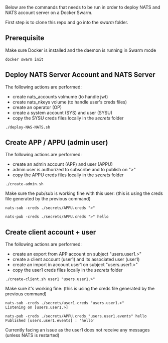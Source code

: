 Below are the commands that needs to be run in order to deploy NATS and NATS account server on a Docker Swarm.

First step is to clone this repo and go into the *swarm* folder.

## Prerequisite

Make sure Docker is installed and the daemon is running in Swarm mode

```
docker swarm init
```

## Deploy NATS Server Account and NATS Server

The following actions are performed:
- create nats_accounts volmume (to handle jwt)
- create nats_nkeys volume (to handle user's creds files)
- create an operator (OP)
- create a system account (SYS) and user (SYSU)
- copy the SYSU creds files locally in the *secrets* folder

```
./deploy-NAS-NATS.sh
```

## Create APP / APPU (admin user)

The following actions are performed:
- create an admin account (APP) and user (APPU)
- admin user is authorized to subscribe and to publish on ">"
- copy the APPU creds files locally in the *secrets* folder

```
./create-admin.sh
```

Make sure the pub/sub is working fine with this user:
(this is using the creds file generated by the previous command)

```terminal1
nats-sub -creds ./secrets/APPU.creds ">"
```

```terminal2
nats-pub -creds ./secrets/APPU.creds ">" hello
```

## Create client account + user

The following actions are performed:
- create an export from APP account on subject "users.user1.>"
- create a client account (user1) and its associated user (user1)
- create an import in account user1 on subject "users.user1.>"
- copy the user1 creds files locally in the *secrets* folder
```
./create-client.sh user1 "users.user1.>"
```

Make sure it's working fine:
(this is using the creds file generated by the previous command)

```terminal1
nats-sub -creds ./secrets/user1.creds "users.user1.>"
Listening on [users.user1.>]
```

```terminal2
nats-pub -creds ./secrets/APPU.creds "users.user1.events" hello
Published [users.user1.events] : 'hello'
```

Currently facing an issue as the user1 does not receive any messages (unless NATS is restarted)
